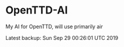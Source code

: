 # OpenTTD-AI
My AI for OpenTTD, will use primarily air

Latest backup: Sun Sep 29 00:26:01 UTC 2019
